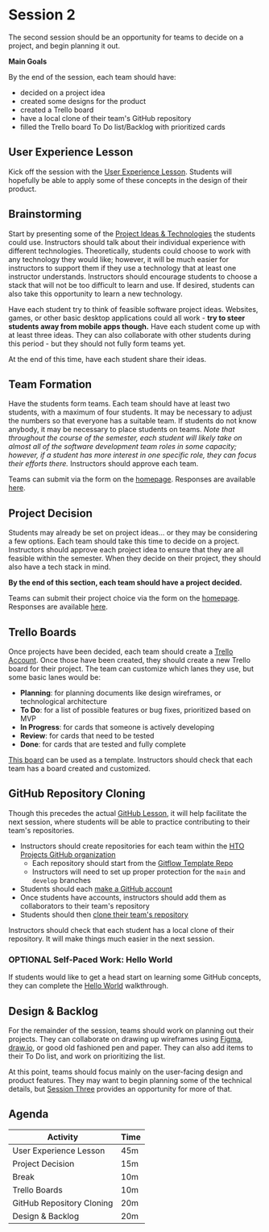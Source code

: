 # Session 2
The second session should be an opportunity for teams to decide on a project, and begin planning it out.

**Main Goals**

By the end of the session, each team should have:

- decided on a project idea
- created some designs for the product
- created a Trello board
- have a local clone of their team's GitHub repository
- filled the Trello board To Do list/Backlog with prioritized cards

## User Experience Lesson
Kick off the session with the [User Experience Lesson](../UserExperienceLesson/README.md). Students will hopefully be able to apply some of these concepts in the design of their product.

## Brainstorming
Start by presenting some of the [Project Ideas & Technologies](../ProjectIdeasAndTechnologies.md) the students could use. Instructors should talk about their individual experience with different technologies. Theoretically, students could choose to work with any technology they would like; however, it will be much easier for instructors to support them if they use a technology that at least one instructor understands. Instructors should encourage students to choose a stack that will not be too difficult to learn and use. If desired, students can also take this opportunity to learn a new technology.

Have each student try to think of feasible software project ideas. Websites, games, or other basic desktop applications could all work - **try to steer students away from mobile apps though.** Have each student come up with at least three ideas. They can also collaborate with other students during this period - but they should not fully form teams yet.

At the end of this time, have each student share their ideas.

## Team Formation
Have the students form teams. Each team should have at least two students, with a maximum of four students. It may be necessary to adjust the numbers so that everyone has a suitable team. If students do not know anybody, it may be necessary to place students on teams. _Note that throughout the course of the semester, each student will likely take on almost all of the software development team roles in some capacity; however, if a student has more interest in one specific role, they can focus their efforts there._ Instructors should approve each team.

Teams can submit via the form on the [homepage](../StudentDesc.md). Responses are available [here](https://docs.google.com/spreadsheets/d/1iIOR62L0Wsm-Hr9zidpZfSF1uCvrak0iqQzOkqJoki4/edit?usp=sharing).

## Project Decision
Students may already be set on project ideas... or they may be considering a few options. Each team should take this time to decide on a project. Instructors should approve each project idea to ensure that they are all feasible within the semester. When they decide on their project, they should also have a tech stack in mind.

**By the end of this section, each team should have a project decided.**

Teams can submit their project choice via the form on the [homepage](../StudentDesc.md). Responses are available [here](https://docs.google.com/spreadsheets/d/1FtA5P88cf68Mx2xGDK1M6aqNnbCBtf5n-Vx6fznXH3E/edit?usp=sharing).

## Trello Boards
Once projects have been decided, each team should create a [Trello Account](https://trello.com/signup). Once those have been created, they should create a new Trello board for their project. The team can customize which lanes they use, but some basic lanes would be:

- **Planning**: for planning documents like design wireframes, or technological architecture
- **To Do**: for a list of possible features or bug fixes, prioritized based on MVP
- **In Progress**: for cards that someone is actively developing
- **Review**: for cards that need to be tested
- **Done**: for cards that are tested and fully complete

[This board](https://trello.com/b/R1EEhM15/hy-tech-club-software-development-template) can be used as a template. Instructors should check that each team has a board created and customized.

## GitHub Repository Cloning
Though this precedes the actual [GitHub Lesson](../GitHubLesson/README.md), it will help facilitate the next session, where students will be able to practice contributing to their team's repositories.

- Instructors should create repositories for each team within the [HTO Projects GitHub organization](https://github.com/hto-projects)
    - Each repository should start from the [Gitflow Template Repo](https://github.com/hto-projects/gitflow-template)
    - Instructors will need to set up proper protection for the `main` and `develop` branches
- Students should each [make a GitHub account](../GitHubLesson/MakeAGitHubAccount.md)
- Once students have accounts, instructors should add them as collaborators to their team's repository
- Students should then [clone their team's repository](../GitHubLesson/LocalSetup.md)

Instructors should check that each student has a local clone of their repository. It will make things much easier in the next session.

### OPTIONAL Self-Paced Work: Hello World
If students would like to get a head start on learning some GitHub concepts, they can complete the [Hello World](https://guides.github.com/activities/hello-world/) walkthrough.

## Design & Backlog
For the remainder of the session, teams should work on planning out their projects. They can collaborate on drawing up wireframes using [Figma](https://www.figma.com/), [draw.io](https://drawio-app.com/), or good old fashioned pen and paper. They can also add items to their To Do list, and work on prioritizing the list.

At this point, teams should focus mainly on the user-facing design and product features. They may want to begin planning some of the technical details, but [Session Three](Session03.md) provides an opportunity for more of that.

## Agenda

| Activity | Time |
|-|-|
| User Experience Lesson | 45m |
| Project Decision | 15m |
| Break | 10m |
| Trello Boards | 10m |
| GitHub Repository Cloning | 20m |
| Design & Backlog | 20m |
